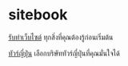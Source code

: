 # sitebook
<a href="https://www.publishidea.com">รับทำเว็บไซต์</a> ทุกสิ่งที่คุณต้องรู้ก่อนเริ่มต้น

<a href="https://siamorchardgroup.com/%E0%B8%97%E0%B8%B1%E0%B8%A7%E0%B8%A3%E0%B9%8C%E0%B8%8D%E0%B8%B5%E0%B9%88%E0%B8%9B%E0%B8%B8%E0%B9%88%E0%B8%99/">ทัวร์ญี่ปุ่น</a> เลือกบริษัททัวร์ญี่ปุ่นที่คุณมั่นใจได้

